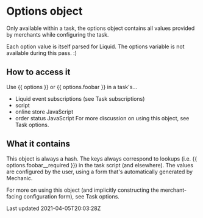# Options object

Only available within a task, the options object contains all values provided by merchants while configuring the task.

Each option value is itself parsed for Liquid. The options variable is not available during this pass. :)

## How to access it

Use {{ options }} or {{ options.foobar }} in a task's...

- Liquid event subscriptions (see Task subscriptions)
- script
- online store JavaScript
- order status JavaScript For more discussion on using this object, see Task options.

## What it contains

This object is always a hash. The keys always correspond to lookups (i.e. {{ options.foobar\_\_required }}) in the task script (and elsewhere). The values are configured by the user, using a form that's automatically generated by Mechanic.

For more on using this object (and implicitly constructing the merchant-facing configuration form), see Task options.

Last updated 2021-04-05T20:03:28Z